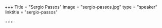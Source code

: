 +++
Title = "Sergio Passos"
image = "sergio-passos.jpg"
type = "speaker"
linktitle = "sergio-passos"

+++

